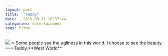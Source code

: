 ```yaml
---
layout: post
title:  "Teddy"
date:   2019-03-11 16:37:44
categories: entertainment
tags: films
---
```

<img src="{{ site.baseurl }}/images/teddy.jpg">
> Some people see the ugliness in this world.  
I choose to see the beauty.  
——Teddy,**West World**